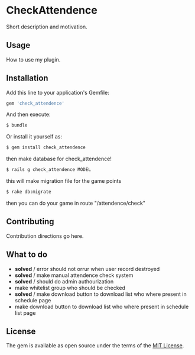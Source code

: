 # CheckAttendence
Short description and motivation.

## Usage
How to use my plugin.

## Installation
Add this line to your application's Gemfile:

```ruby
gem 'check_attendence'
```

And then execute:
```bash
$ bundle
```

Or install it yourself as:
```bash
$ gem install check_attendence
```


then make database for check_attendence!
```bash
$ rails g check_attendence MODEL
```
this will make migration file for the game points
```bash
$ rake db:migrate
```
then you can do your game in route "/attendence/check"
## Contributing
Contribution directions go here.

## What to do
* **solved** / error should not orrur when user record destroyed
* **solved** / make manual attendence check system
* **solved** / should do admin authourization
* make whitelist group who should be checked
* **solved** / make download button to download list who where present in schedule page
* make download button to download list who where present in schedule list page
## License
The gem is available as open source under the terms of the [MIT License](http://opensource.org/licenses/MIT).

